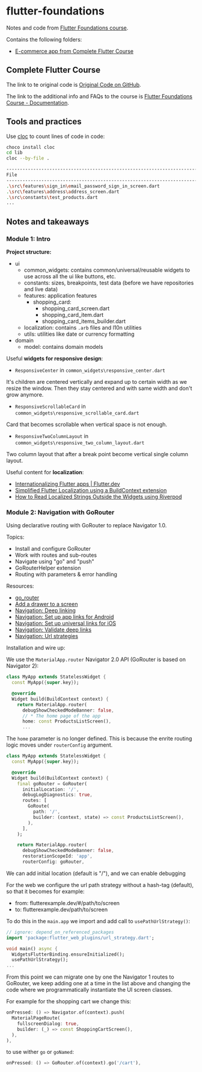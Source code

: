 # flutter-foundations

Notes and code from [Flutter Foundations course](https://pro.codewithandrea.com/flutter-foundations).

Contains the following folders:

- [E-commerce app from Complete Flutter Course](./ecommerce_app)

## Complete Flutter Course

The link to te original code is [Original Code on GitHub](https://github.com/bizz84/complete-flutter-course).

The link to the additional info and FAQs to the course is [Flutter Foundations Course - Documentation](https://docs.page/bizz84/complete-flutter-course).

## Tools and practices

Use [cloc](https://github.com/AlDanial/cloc?tab=readme-ov-file#install-via-package-manager) to count lines of code in code:

```sh
choco install cloc
cd lib
cloc --by-file .

------------------------------------------------------------------------------------------------------------------------
File                                                                                 blank        comment           code
------------------------------------------------------------------------------------------------------------------------
.\src\features\sign_in\email_password_sign_in_screen.dart                               14             20            147
.\src\features\address\address_screen.dart                                              14             17            132
.\src\constants\test_products.dart                                                       1              1            121
...
```

## Notes and takeaways

### Module 1: Intro

**Project structure:**

- ui
  - common_widgets: contains common/universal/reusable widgets to use across all the ui like buttons, etc.
  - constants: sizes, breakpoints, test data (before we have repositories and live data)
  - features: application features
    - shopping_card:
      - shopping_card_screen.dart
      - shopping_card_item.dart
      - shopping_card_items_builder.dart
  - localization: contains `.arb` files and l10n utilities
  - utils: utilities like date or currency formatting
- domain
  - model: contains domain models

Useful **widgets for responsive design**:

- `ResponsiveCenter` in `common_widgets\responsive_center.dart`

It's children are centered vertically and expand up to certain width as we resize the window.
Then they stay centered and with same width and don't grow anymore.

- `ResponsiveScrollableCard` in `common_widgets\responsive_scrollable_card.dart`

Card that becomes scrollable when vertical space is not enough.

- `ResponsiveTwoColumnLayout` in `common_widgets\responsive_two_column_layout.dart`

Two column layout that after a break point become vertical single column layout.

Useful content for **localization**:

- [Internationalizing Flutter apps | Flutter.dev](https://docs.flutter.dev/development/accessibility-and-localization/internationalization)
- [Simplified Flutter Localization using a BuildContext extension](https://codewithandrea.com/articles/flutter-localization-build-context-extension/)
- [How to Read Localized Strings Outside the Widgets using Riverpod](https://codewithandrea.com/articles/app-localizations-outside-widgets-riverpod/)

### Module 2: Navigation with GoRouter

Using declarative routing with GoRouter to replace Navigator 1.0.

Topics:

- Install and configure GoRouter
- Work with routes and sub-routes
- Navigate using "go" and "push"
- GoRouterHelper extension
- Routing with parameters & error handling

Resources:

- [go_router](https://pub.dev/packages/go_router)
- [Add a drawer to a screen](https://docs.flutter.dev/cookbook/design/drawer)
- [Navigation: Deep linking](https://docs.flutter.dev/ui/navigation/deep-linking)
- [Navigation: Set up app links for Android](https://docs.flutter.dev/cookbook/navigation/set-up-app-links)
- [Navigation: Set up universal links for iOS](https://docs.flutter.dev/cookbook/navigation/set-up-universal-links)
- [Navigation: Validate deep links](https://docs.flutter.dev/tools/devtools/deep-links)
- [Navigation: Url strategies](https://docs.flutter.dev/ui/navigation/url-strategies)

Installation and wire up:

We use the `MaterialApp.router` Navigator 2.0 API (GoRouter is based on Navigator 2):

```dart
class MyApp extends StatelessWidget {
  const MyApp({super.key});

  @override
  Widget build(BuildContext context) {
    return MaterialApp.router(
      debugShowCheckedModeBanner: false,
      // * The home page of the app
      home: const ProductsListScreen(),
      ...
```

The `home` parameter is no longer defined. This is because the enrite routing logic moves under `routerConfig` argument.

```dart
class MyApp extends StatelessWidget {
  const MyApp({super.key});

  @override
  Widget build(BuildContext context) {
    final goRouter = GoRouter(
      initialLocation: '/',
      debugLogDiagnostics: true,
      routes: [
        GoRoute(
          path: '/',
          builder: (context, state) => const ProductsListScreen(),
        ),
      ],
    );

    return MaterialApp.router(
      debugShowCheckedModeBanner: false,
      restorationScopeId: 'app',
      routerConfig: goRouter,
```

We can add initial location (default is "/"), and we can enable debugging

For the web we configure the url path strategy without a hash-tag (default), so that it becomes for example:

- from: flutterexample.dev/#/path/to/screen
- to: flutterexample.dev/path/to/screen

To do this in the `main.app` we import and add call to `usePathUrlStrategy()`:

```dart
// ignore: depend_on_referenced_packages
import 'package:flutter_web_plugins/url_strategy.dart';

void main() async {
  WidgetsFlutterBinding.ensureInitialized();
  usePathUrlStrategy();
...
```

From this point we can migrate one by one the Navigator 1 routes to GoRouter, we keep adding one at a time in the list above and changing the code where we programmatically instantiate the UI screen classes.

For example for the shopping cart we change this:

```dart
onPressed: () => Navigator.of(context).push(
  MaterialPageRoute(
    fullscreenDialog: true,
    builder: (_) => const ShoppingCartScreen(),
  ),
),
```

to use wither `go` or `goNamed`:

```dart
onPressed: () => GoRouter.of(context).go('/cart'),
```
